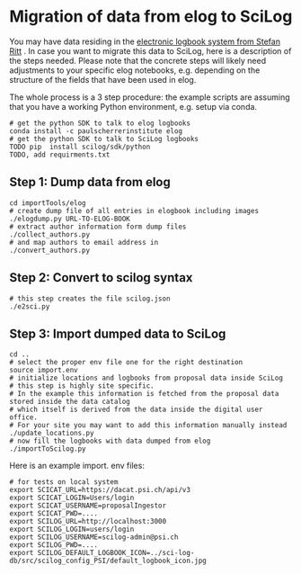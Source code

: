 # Migration of data from elog to SciLog

You may have data residing in the [electronic logbook system from Stefan Ritt](https://elog.psi.ch/elog/) .
In case you want to migrate this data to SciLog, here is a description of the steps needed. 
Please note that the concrete steps will likely need adjustments to your specific elog notebooks, 
e.g. depending on the structure of the fields that have been used in elog.

The whole process is a 3 step procedure: the example scripts are assuming that you have a working Python environment, e.g. setup via conda.

```
# get the python SDK to talk to elog logbooks
conda install -c paulscherrerinstitute elog
# get the python SDK to talk to SciLog logbooks
TODO pip  install scilog/sdk/python
TODO, add requirments.txt
```

## Step 1: Dump data from elog

```
cd importTools/elog
# create dump file of all entries in elogbook including images
./elogdump.py URL-TO-ELOG-BOOK 
# extract author information form dump files
./collect_authors.py
# and map authors to email address in 
./convert_authors.py
```

## Step 2: Convert to scilog syntax
```
# this step creates the file scilog.json
./e2sci.py
```

## Step 3: Import dumped data to SciLog

```
cd ..
# select the proper env file one for the right destination
source import.env 
# initialize locations and logbooks from proposal data inside SciLog
# this step is highly site specific. 
# In the example this information is fetched from the proposal data stored inside the data catalog
# which itself is derived from the data inside the digital user office.
# For your site you may want to add this information manually instead
./update_locations.py
# now fill the logbooks with data dumped from elog
./importToScilog.py
```

Here is an example import. env files:
```
# for tests on local system
export SCICAT_URL=https://dacat.psi.ch/api/v3
export SCICAT_LOGIN=Users/login
export SCICAT_USERNAME=proposalIngestor
export SCICAT_PWD=....
export SCILOG_URL=http://localhost:3000
export SCILOG_LOGIN=users/login
export SCILOG_USERNAME=scilog-admin@psi.ch
export SCILOG_PWD=....
export SCILOG_DEFAULT_LOGBOOK_ICON=../sci-log-db/src/scilog_config_PSI/default_logbook_icon.jpg

```

